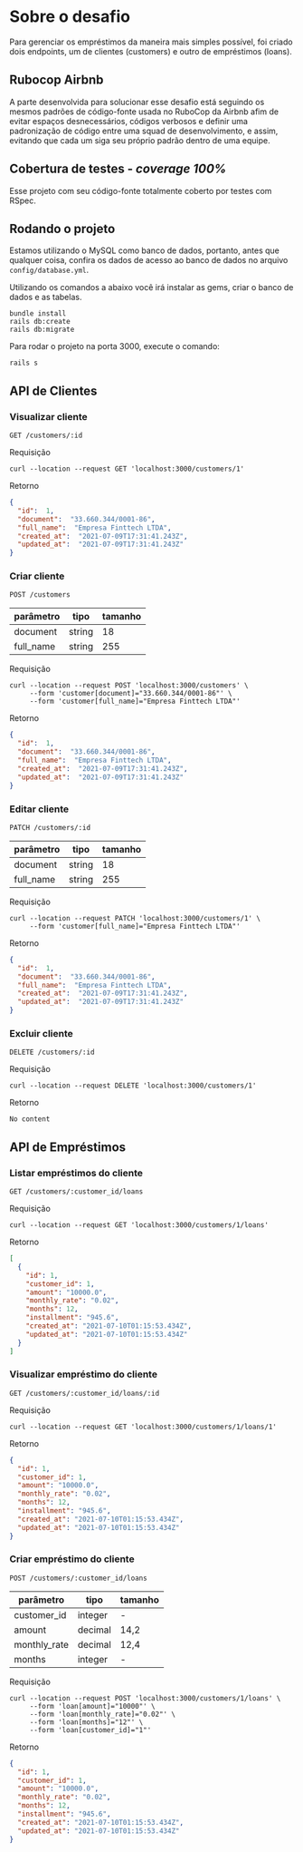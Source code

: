 # Sobre o desafio
Para gerenciar os empréstimos da maneira mais simples possível, foi criado dois endpoints, um de clientes (customers) e outro de empréstimos (loans).

## Rubocop Airbnb
A parte desenvolvida para solucionar esse desafio está seguindo os mesmos padrões de código-fonte usada no RuboCop da Airbnb afim de evitar espaços desnecessários, códigos verbosos e definir uma padronização de código entre uma squad de desenvolvimento, e assim, evitando que cada um siga seu próprio padrão dentro de uma equipe.

## Cobertura de testes - *coverage 100%*
Esse projeto com seu código-fonte totalmente coberto por testes com RSpec.

## Rodando o projeto
Estamos utilizando o MySQL como banco de dados, portanto, antes que qualquer coisa, confira os dados de acesso ao banco de dados no arquivo `config/database.yml`.

Utilizando os comandos a abaixo você irá instalar as gems, criar o banco de dados e as tabelas.

```
bundle install
rails db:create
rails db:migrate
```

Para rodar o projeto na porta 3000, execute o comando:

```
rails s
```

## API de Clientes

### Visualizar cliente

```
GET /customers/:id
```

Requisição

```
curl --location --request GET 'localhost:3000/customers/1'
```

Retorno

```json
{
  "id":  1,
  "document":  "33.660.344/0001-86",
  "full_name":  "Empresa Finttech LTDA",
  "created_at":  "2021-07-09T17:31:41.243Z",
  "updated_at":  "2021-07-09T17:31:41.243Z"
}
```

### Criar cliente

```
POST /customers
```

| parâmetro  | tipo   | tamanho |
|------------|--------|---------|
|  document  | string |    18   |
|  full_name | string |    255  |

Requisição

```
curl --location --request POST 'localhost:3000/customers' \
     --form 'customer[document]="33.660.344/0001-86"' \
     --form 'customer[full_name]="Empresa Finttech LTDA"'
```

Retorno

```json
{
  "id":  1,
  "document":  "33.660.344/0001-86",
  "full_name":  "Empresa Finttech LTDA",
  "created_at":  "2021-07-09T17:31:41.243Z",
  "updated_at":  "2021-07-09T17:31:41.243Z"
}
```

### Editar cliente

```
PATCH /customers/:id
```

| parâmetro  | tipo   | tamanho |
|------------|--------|---------|
|  document  | string |    18   |
|  full_name | string |    255  |

Requisição

```
curl --location --request PATCH 'localhost:3000/customers/1' \
     --form 'customer[full_name]="Empresa Finttech LTDA"'
```

Retorno

```json
{
  "id":  1,
  "document":  "33.660.344/0001-86",
  "full_name":  "Empresa Finttech LTDA",
  "created_at":  "2021-07-09T17:31:41.243Z",
  "updated_at":  "2021-07-09T17:31:41.243Z"
}
```

### Excluir cliente

```
DELETE /customers/:id
```

Requisição

```
curl --location --request DELETE 'localhost:3000/customers/1'
```

Retorno

```
No content
```

## API de Empréstimos

### Listar empréstimos do cliente

```
GET /customers/:customer_id/loans
```

Requisição

```
curl --location --request GET 'localhost:3000/customers/1/loans'
```

Retorno

```json
[
  {
    "id": 1,
    "customer_id": 1,
    "amount": "10000.0",
    "monthly_rate": "0.02",
    "months": 12,
    "installment": "945.6",
    "created_at": "2021-07-10T01:15:53.434Z",
    "updated_at": "2021-07-10T01:15:53.434Z"
  }
]
```

### Visualizar empréstimo do cliente

```
GET /customers/:customer_id/loans/:id
```

Requisição

```
curl --location --request GET 'localhost:3000/customers/1/loans/1'
```

Retorno

```json
{
  "id": 1,
  "customer_id": 1,
  "amount": "10000.0",
  "monthly_rate": "0.02",
  "months": 12,
  "installment": "945.6",
  "created_at": "2021-07-10T01:15:53.434Z",
  "updated_at": "2021-07-10T01:15:53.434Z"
}
```

### Criar empréstimo do cliente

```
POST /customers/:customer_id/loans
```

| parâmetro     | tipo    | tamanho  |
|---------------|---------|----------|
|  customer_id  | integer |    -     |
|  amount       | decimal |    14,2  |
|  monthly_rate | decimal |    12,4  |
|  months       | integer |    -     |

Requisição

```
curl --location --request POST 'localhost:3000/customers/1/loans' \
     --form 'loan[amount]="10000"' \
     --form 'loan[monthly_rate]="0.02"' \
     --form 'loan[months]="12"' \
     --form 'loan[customer_id]="1"'
```

Retorno

```json
{
  "id": 1,
  "customer_id": 1,
  "amount": "10000.0",
  "monthly_rate": "0.02",
  "months": 12,
  "installment": "945.6",
  "created_at": "2021-07-10T01:15:53.434Z",
  "updated_at": "2021-07-10T01:15:53.434Z"
}
```
